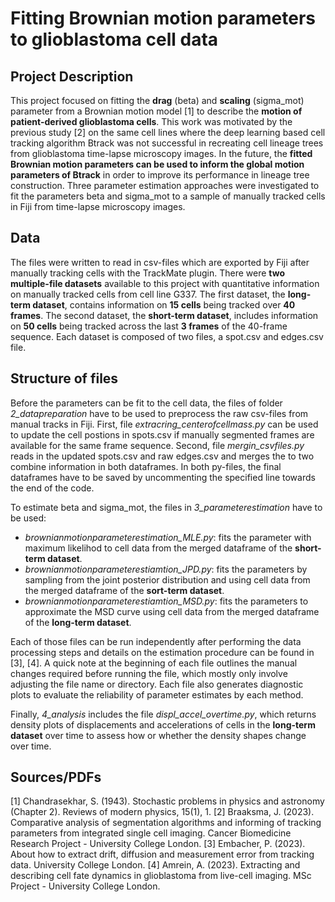 # Fitting Brownian motion parameters to glioblastoma cell data

## Project Description
This project focused on fitting the **drag** (beta) and **scaling** (sigma_mot) parameter from a Brownian motion model [1] to describe the **motion of patient-derived glioblastoma cells**. This work was motivated by the previous study [2] on the same cell lines where the deep learning based cell tracking algorithm Btrack was not successful in recreating cell lineage trees from glioblastoma time-lapse microscopy images. In the future, the **fitted Brownian motion parameters can be used to inform the global motion parameters of Btrack** in order to improve its performance in lineage tree construction.
Three parameter estimation approaches were investigated to fit the parameters beta and sigma_mot to a sample of manually tracked cells in Fiji from time-lapse microscopy images. 

## Data
The files were written to read in csv-files which are exported by Fiji after manually tracking cells with the TrackMate plugin. There were **two multiple-file datasets** available to this project with quantitative information on manually tracked cells from cell line G337. The first dataset, the **long-term dataset**, contains information on **15 cells** being tracked over **40 frames**. The second dataset, the **short-term dataset**, includes information on **50 cells** being tracked across the last **3 frames** of the 40-frame sequence. Each dataset is composed of two files, a spot.csv and edges.csv file. 

## Structure of files
Before the parameters can be fit to the cell data, the files of folder *2_datapreparation* have to be used to preprocess the raw csv-files from manual tracks in Fiji. First, file *extracring_centerofcellmass.py* can be used to update the cell postions in spots.csv if manually segmented frames are available for the same frame sequence. Second, file *mergin_csvfiles.py* reads in the updated spots.csv and raw edges.csv and merges the to two combine information in both dataframes. In both py-files, the final dataframes have to be saved by uncommenting the specified line towards the end of the code.

To estimate beta and sigma_mot, the files in *3_parameterestimation* have to be used:
- *brownianmotionparameterestimation_MLE.py*: fits the parameter with maximum likelihod to cell data from the merged dataframe of the **short-term dataset**.
- *brownianmotionparameterestiamtion_JPD.py*: fits the parameters by sampling from the joint posterior distribution and using cell data from the merged dataframe of the     **sort-term dataset**.
- *brownianmotionparameterestiamtion_MSD.py*: fits the parameters to approximate the MSD curve using cell data from the merged dataframe of the **long-term dataset**.

Each of those files can be run independently after performing the data processing steps and details on the estimation procedure can be found in [3], [4]. A quick note at the beginning of each file outlines the manual changes required before running the file, which mostly only involve adjusting the file name or directory. Each file also generates diagnostic plots to evaluate the reliability of parameter estimates by each method.

Finally, *4_analysis* includes the file *displ_accel_overtime.py*, which returns density plots of displacements and accelerations of cells in the **long-term dataset** over time to assess how or whether the density shapes change over time.

## Sources/PDFs
[1] Chandrasekhar, S. (1943). Stochastic problems in physics and astronomy (Chapter 2). Reviews of modern physics, 15(1), 1.
[2] Braaksma, J. (2023). Comparative analysis of segmentation algorithms and informing of tracking parameters from integrated single cell imaging. Cancer Biomedicine Research Project - University College London.
[3] Embacher, P. (2023). About how to extract drift, diffusion and measurement error from tracking data. University College London.
[4] Amrein, A. (2023). Extracting and describing cell fate dynamics in glioblastoma from live-cell imaging. MSc Project - University College London.
